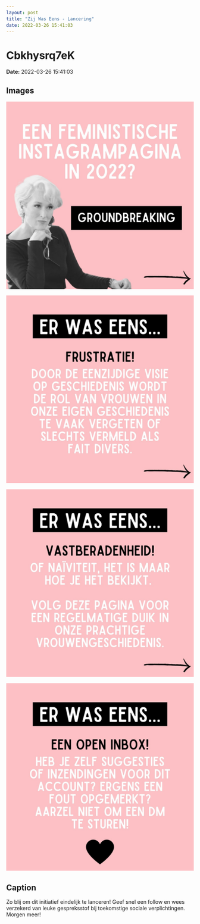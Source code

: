 ```yaml
---
layout: post
title: "Zij Was Eens - Lancering"
date: 2022-03-26 15:41:03
---
```


# Cbkhysrq7eK

**Date:** 2022-03-26 15:41:03

## Images

![Image](../images/Cbkhysrq7eK_0.jpg)

![Image](../images/Cbkhysrq7eK_1.jpg)

![Image](../images/Cbkhysrq7eK_2.jpg)

![Image](../images/Cbkhysrq7eK_3.jpg)

## Caption

Zo blij om dit initiatief eindelijk te lanceren! Geef snel een follow en wees verzekerd van leuke gespreksstof bij toekomstige sociale verplichtingen. Morgen meer!

